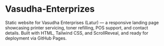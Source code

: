 # Vasudha-Enterprizes
Static website for Vasudha Enterprises (Latur) — a responsive landing page showcasing printer servicing, toner refilling, POS support, and contact details. Built with HTML, Tailwind CSS, and ScrollReveal, and ready for deployment via GitHub Pages.

